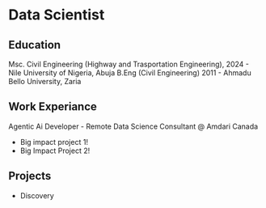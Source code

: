 # Data Scientist


## Education
Msc. Civil Engineering (Highway and Trasportation Engineering), 2024  - Nile University of Nigeria, Abuja
B.Eng (Civil Engineering)                                       2011 - Ahmadu Bello University, Zaria



## Work Experiance
Agentic Ai Developer - Remote
Data Science Consultant @ Amdari Canada
- Big impact project 1!
- Big Impact Project 2!

## Projects
- Discovery
